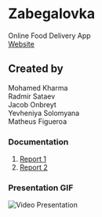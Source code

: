 # Zabegalovka
Online Food Delivery App<br />
[Website](https://liberating-placid-ton.glitch.me)
## Created by
Mohamed Kharma<br />
Radmir Sataev<br />
Jacob Onbreyt<br />
Yevheniya Solomyana<br />
Matheus Figueroa
### Documentation
1.	[Report 1](Reports/report1.pdf)
2.	[Report 2](Reports/report2.pdf)
### Presentation GIF
<img src='presentation.gif' title='Presentation' width='' alt='Video Presentation' />
